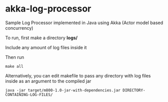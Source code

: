 # akka-log-processor

Sample Log Processor implemented in Java using Akka (Actor model based concurrency)

To run, first make a directory **logs/**

Include any amount of log files inside it

Then run

```
make all
```

Alternatively, you can edit makefile to pass any directory with log files inside as an argument to the compiled jar

```
java -jar target/m800-1.0-jar-with-dependencies.jar DIRECTORY-CONTAINING-LOG-FILES/
```

